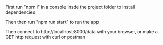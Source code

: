 First run "npm i" in a console insde the project folder to install dependencies.

Then then run "npm run start" to run the app

Then connect to http://localhost:8000/data with your browser, or make a GET http request with curl or postman
